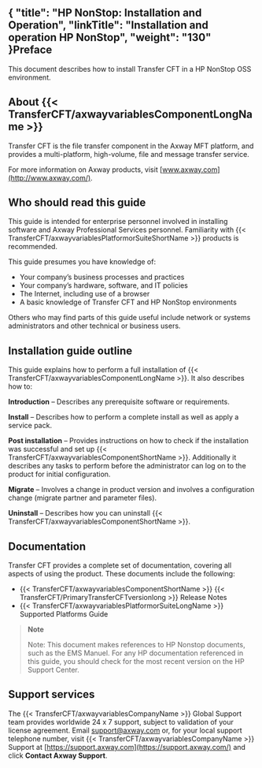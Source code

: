 {
    "title": "HP NonStop: Installation and Operation",
    "linkTitle": "Installation and operation HP NonStop",
    "weight": "130"
}Preface
-------

This document describes how to install Transfer CFT in a HP NonStop OSS environment.

About {{< TransferCFT/axwayvariablesComponentLongName  >}}
---------------------------------------------------------------

Transfer CFT is the file transfer component in the Axway MFT platform, and provides a multi-platform, high-volume, file and message transfer service.

For more information on Axway products, visit [www.axway.com](http://www.axway.com/).

Who should read this guide
--------------------------

This guide is intended for enterprise personnel involved in installing software and Axway Professional Services personnel. Familiarity with {{< TransferCFT/axwayvariablesPlatformorSuiteShortName  >}} products is recommended.

This guide presumes you have knowledge of:

- Your company’s business processes and practices
- Your company’s hardware, software, and IT policies
- The Internet, including use of a browser
- A basic knowledge of Transfer CFT and HP NonStop environments

Others who may find parts of this guide useful include network or systems administrators and other technical or business users.

Installation guide outline
--------------------------

This guide explains how to perform a full installation of {{< TransferCFT/axwayvariablesComponentLongName  >}}. It also describes how to:

**Introduction** – Describes any prerequisite software or requirements.

**Install** – Describes how to perform a complete install as well as apply a service pack.

**Post installation** – Provides instructions on how to check if the installation was successful and set up {{< TransferCFT/axwayvariablesComponentShortName  >}}. Additionally it describes any tasks to perform before the administrator can log on to the product for initial configuration.

**Migrate** – Involves a change in product version and involves a configuration change (migrate partner and parameter files).

**Uninstall** – Describes how you can uninstall {{< TransferCFT/axwayvariablesComponentShortName  >}}.

Documentation
-------------

Transfer CFT provides a complete set of documentation, covering all aspects of using the product. These documents include the following:

- {{< TransferCFT/axwayvariablesComponentShortName  >}} {{< TransferCFT/PrimaryTransferCFTversionlong  >}} Release Notes
- {{< TransferCFT/axwayvariablesPlatformorSuiteLongName  >}} Supported Platforms Guide

> **Note**
>
> Note: This document makes references to HP Nonstop documents, such as the EMS Manuel. For any HP documentation referenced in this guide, you should check for the most recent version on the HP Support Center.

Support services
----------------

The {{< TransferCFT/axwayvariablesCompanyName  >}} Global Support team provides worldwide 24 x 7 support, subject to validation of your license agreement. Email <support@axway.com> or, for your local support telephone number, visit {{< TransferCFT/axwayvariablesCompanyName  >}} Support at [https://support.axway.com](https://support.axway.com/) and click **Contact Axway Support**.
